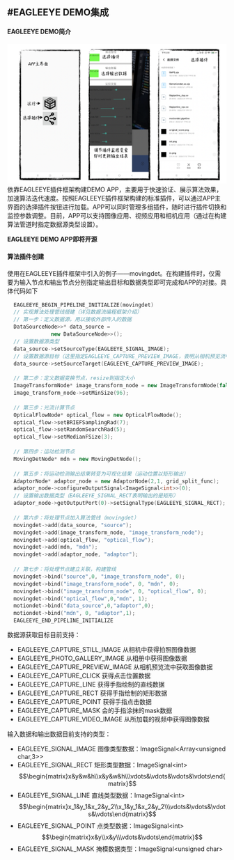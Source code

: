 #EAGLEEYE DEMO集成
----
#### EAGLEEYE DEMO简介
![](resource/plugin_demo_app.png)
依靠EAGLEEYE插件框架构建DEMO APP，主要用于快速验证、展示算法效果，加速算法迭代速度。按照EAGLEEYE插件框架构建的标准插件，可以通过APP主界面的选择插件按钮进行加载。APP可以同时管理多组插件，随时进行插件切换和监控参数调整。目前，APP可以支持图像应用、视频应用和相机应用（通过在构建算法管道时指定数据源类型设置）。

**EAGLEEYE DEMO APP即将开源**
#### 算法插件创建
使用在EAGLEEYE插件框架中引入的例子——movingdet。在构建插件时，仅需要为输入节点和输出节点分别指定输出目标和数据类型即可完成和APP的对接。具体代码如下
```c++
  EAGLEEYE_BEGIN_PIPELINE_INITIALIZE(movingdet)
  // 实现算法处理管线搭建（详见数据流编程框架介绍）
  // 第一步：定义数据源，用以接收外部传入的数据
  DataSourceNode>>* data_source = 
              new DataSourceNode>>();
  // 设置数据源类型
  data_source->setSourceType(EAGLEEYE_SIGNAL_IMAGE);
  // 设置数据源目标（这里指定EAGLEEYE_CAPTURE_PREVIEW_IMAGE，表明从相机预览流中获取数据）
  data_source->setSourceTarget(EAGLEEYE_CAPTURE_PREVIEW_IMAGE);
  
  // 第二步：定义数据变换节点，resize到指定大小
  ImageTransformNode* image_transform_node = new ImageTransformNode(false);
  image_transform_node->setMinSize(96);
  
  // 第三步：光流计算节点
  OpticalFlowNode* optical_flow = new OpticalFlowNode();
  optical_flow->setBRIEFSamplingRad(7);
  optical_flow->setRandomSearchRad(5);
  optical_flow->setMedianFSize(3);
  
  // 第四步：运动检测节点
  MovingDetNode* mdn = new MovingDetNode();
  
  // 第五步：将运动检测输出结果转变为可视化结果（运动位置以矩形输出）
  AdaptorNode* adaptor_node = new AdaptorNode(2,1, grid_split_func);
  adaptor_node->configureOutputSignal<ImageSignal<int>>(0);
  // 设置输出数据类型（EAGLEEYE_SIGNAL_RECT表明输出的是矩形）
  adaptor_node->getOutputPort(0)->setSignalType(EAGLEEYE_SIGNAL_RECT);

  // 第六步：将处理节点加入算法管线（movingdet）
  movingdet->add(data_source, "source");
  movingdet->add(image_transform_node, "image_transform_node");
  movingdet->add(optical_flow, "optical_flow");
  movingdet->add(mdn, "mdn");
  movingdet->add(adaptor_node, "adaptor"); 

  // 第七步：将处理节点建立关联，构建管线
  movingdet->bind("source",0, "image_transform_node", 0);
  movingdet->bind("image_transform_node", 0, "mdn", 0);
  movingdet->bind("image_transform_node", 0, "optical_flow", 0);
  movingdet->bind("optical_flow",0,"mdn", 1);
  motiondet->bind("data_source",0,"adaptor",0);
  motiondet->bind("mdn", 0, "adaptor",1);  
  EAGLEEYE_END_PIPELINE_INITIALIZE
```

数据源获取目标目前支持：
* EAGLEEYE_CAPTURE_STILL_IMAGE
    从相机中获得拍照图像数据
* EAGLEEYE_PHOTO_GALLERY_IMAGE
    从相册中获得图像数据
* EAGLEEYE_CAPTURE_PREVIEW_IMAGE
    从相机预览流中获取图像数据
* EAGLEEYE_CAPTURE_CLICK
    获得点击位置数据
* EAGLEEYE_CAPTURE_LINE
    获得手指绘制的直线数据
* EAGLEEYE_CAPTURE_RECT
    获得手指绘制的矩形数据
* EAGLEEYE_CAPTURE_POINT
    获得手指点击数据
* EAGLEEYE_CAPTURE_MASK
    会的手指涂抹的mask数据
* EAGLEEYE_CAPTURE_VIDEO_IMAGE
    从所加载的视频中获得图像数据

输入数据和输出数据目前支持的类型：
* EAGLEEYE_SIGNAL_IMAGE
    图像类型数据：ImageSignal\<Array\<unsigned char,3\>\>
* EAGLEEYE_SIGNAL_RECT
    矩形类型数据：ImageSignal\<int\>
    $$\begin{matrix}x&y&w&h\\x&y&w&h\\\vdots&\vdots&\vdots&\vdots\end{matrix}$$
* EAGLEEYE_SIGNAL_LINE
    直线类型数据：ImageSignal\<int\>
    $$\begin{matrix}x_1&y_1&x_2&y_2\\x_1&y_1&x_2&y_2\\\vdots&\vdots&\vdots&\vdots\end{matrix}$$
* EAGLEEYE_SIGNAL_POINT
    点类型数据：ImageSignal\<int\>
    $$\begin{matrix}x&y\\x&y\\\vdots&\vdots\end{matrix}$$
* EAGLEEYE_SIGNAL_MASK
    掩模数据类型：ImageSignal\<unsigned char\>

